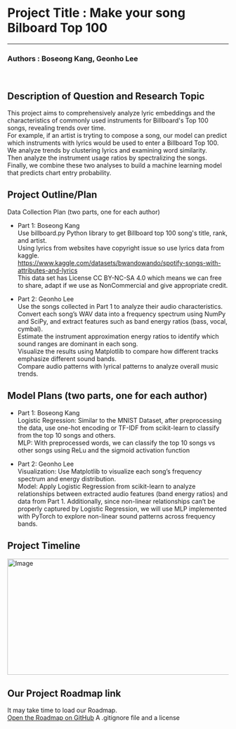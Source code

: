 # Project Title : **Make your song Bilboard Top 100**  
<hr>

### Authors : Boseong Kang, Geonho Lee
<br>

## Description of Question and Research Topic<br>
This project aims to comprehensively analyze lyric embeddings and the characteristics of commonly used instruments for Billboard's Top 100 songs, revealing trends over time. <br>
For example, if an artist is tryting to compose a song, our model can predict which instruments with lyrics would be used to enter a Billboard Top 100. <br>
We analyze trends by clustering lyrics and examining word similarity. <br>
Then analyze the instrument usage ratios by spectralizing the songs. <br>
Finally, we combine these two analyses to build a machine learning model that predicts chart entry probability. <br>

## Project Outline/Plan <br>
Data Collection Plan (two parts, one for each author)<br>
- Part 1: Boseong Kang <br>
Use billboard.py Python library to get Billboard top 100 song's title, rank, and artist. <br>
Using lyrics from websites have copyright issue so use lyrics data from kaggle. <br>
https://www.kaggle.com/datasets/bwandowando/spotify-songs-with-attributes-and-lyrics <br>
This data set has License CC BY-NC-SA 4.0 which means we can free to share, adapt if we use as NonCommercial and give appropriate credit. <br>

- Part 2: Geonho Lee <br>
Use the songs collected in Part 1 to analyze their audio characteristics. <br>
Convert each song’s WAV data into a frequency spectrum using NumPy and SciPy, and extract features such as band energy ratios (bass, vocal, cymbal). <br>
Estimate the instrument approximation energy ratios to identify which sound ranges are dominant in each song. <br>
Visualize the results using Matplotlib to compare how different tracks emphasize different sound bands. <br>
Compare audio patterns with lyrical patterns to analyze overall music trends. <br>

## Model Plans (two parts, one for each author) <br>
- Part 1: Boseong Kang <br>
Logistic Regression: Similar to the MNIST Dataset, after preprocessing the data, use one-hot encoding or TF-IDF from scikit-learn to classify from the top 10 songs and others. <br>
MLP: With preprocessed words, we can classify the top 10 songs vs other songs using ReLu and the sigmoid activation function

- Part 2: Geonho Lee <br>
Visualization: Use Matplotlib to visualize each song’s frequency spectrum and energy distribution. <br> 
Model: Apply Logistic Regression from scikit-learn to analyze relationships between extracted audio features (band energy ratios) and data from Part 1. Additionally, since non-linear relationships can’t be properly captured by Logistic Regression, we will use MLP implemented with PyTorch to explore non-linear sound patterns across frequency bands.<br>

## Project Timeline
<img width="1713" height="264" alt="Image" src="https://github.com/user-attachments/assets/a10e609a-4738-4381-80b8-b7c915fb93d7" />

## Our Project Roadmap link 
It may take time to load our Roadmap.<br>
[Open the Roadmap on GitHub](https://github.com/users/boseongkang/projects/2/views/1?layout=roadmap)
A .gitignore file and a license

